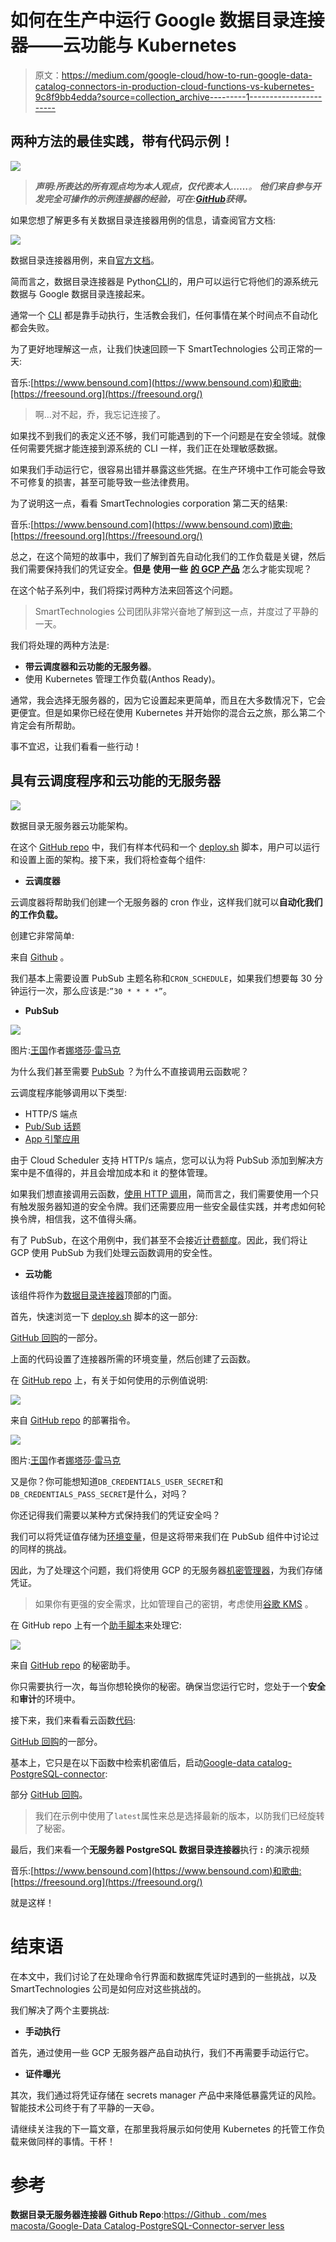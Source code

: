 # 如何在生产中运行 Google 数据目录连接器——云功能与 Kubernetes

> 原文：<https://medium.com/google-cloud/how-to-run-google-data-catalog-connectors-in-production-cloud-functions-vs-kubernetes-9c8f9bb4edda?source=collection_archive---------1----------------------->

## 两种方法的最佳实践，带有代码示例！

![](img/49ac9757dd977c73e94bb3a09a5de1ac.png)

> ***声明:所表达的所有观点均为本人观点，仅代表本人……****。* ***他们来自参与开发完全可操作的示例连接器的经验，可在:***[***GitHub***](https://github.com/GoogleCloudPlatform/datacatalog-connectors)***获得。***

如果您想了解更多有关数据目录连接器用例的信息，请查阅官方文档:

![](img/d1f8d5bff3ac98a8e9f47d144e7e1ca1.png)

数据目录连接器用例，来自[官方文档](https://cloud.google.com/data-catalog)。

简而言之，数据目录连接器是 Python[CLI](https://en.wikipedia.org/wiki/Command-line_interface)的，用户可以运行它将他们的源系统元数据与 Google 数据目录连接起来。

通常一个 [CLI](https://en.wikipedia.org/wiki/Command-line_interface) 都是靠手动执行，生活教会我们，任何事情在某个时间点不自动化都会失败。

为了更好地理解这一点，让我们快速回顾一下 SmartTechnologies 公司正常的一天:

音乐:[https://www.bensound.com](https://www.bensound.com)和歌曲:[https://freesound.org](https://freesound.org/)

> 啊…对不起，乔，我忘记连接了。

如果找不到我们的表定义还不够，我们可能遇到的下一个问题是在安全领域。就像任何需要凭据才能连接到源系统的 CLI 一样，我们正在处理敏感数据。

如果我们手动运行它，很容易出错并暴露这些凭据。在生产环境中工作可能会导致不可修复的损害，甚至可能导致一些法律费用。

为了说明这一点，看看 SmartTechnologies corporation 第二天的结果:

音乐:[https://www.bensound.com](https://www.bensound.com)歌曲:[https://freesound.org](https://freesound.org/)

总之，在这个简短的故事中，我们了解到首先自动化我们的工作负载是关键，然后我们需要保持我们的凭证安全。**但是** **使用一些** [**的 GCP 产品**](https://github.com/gregsramblings/google-cloud-4-words) 怎么才能实现呢？

在这个帖子系列中，我们将探讨两种方法来回答这个问题。

> SmartTechnologies 公司团队非常兴奋地了解到这一点，并度过了平静的一天。

我们将处理的两种方法是:

*   **带云调度器和云功能的无服务器**。
*   使用 Kubernetes 管理工作负载(Anthos Ready)。

通常，我会选择无服务器的，因为它设置起来更简单，而且在大多数情况下，它会更便宜。但是如果你已经在使用 Kubernetes 并开始你的混合云之旅，那么第二个肯定会有所帮助。

事不宜迟，让我们看看一些行动！

## 具有云调度程序和云功能的无服务器

![](img/e9dd6f709ea7f12566dd272b08f19856.png)

数据目录无服务器云功能架构。

在这个 [GitHub repo](https://github.com/mesmacosta/google-datacatalog-postgresql-connector-serverless) 中，我们有样本代码和一个 [deploy.sh](https://github.com/mesmacosta/google-datacatalog-postgresql-connector-serverless/blob/master/deploy.sh) 脚本，用户可以运行和设置上面的架构。接下来，我们将检查每个组件:

*   **云调度器**

云调度器将帮助我们创建一个无服务器的 cron 作业，这样我们就可以**自动化我们的工作负载。**

创建它非常简单:

来自 [Github](https://github.com/mesmacosta/google-datacatalog-postgresql-connector-serverless/blob/master/deploy.sh) 。

我们基本上需要设置 PubSub 主题名称和`CRON_SCHEDULE`，如果我们想要每 30 分钟运行一次，那么应该是:`”30 * * * *”`。

*   **PubSub**

![](img/156438355d96e5ff76c78b37f9631a13.png)

图片:[王国](https://icons8.com/illustrations/style--kingdom)作者[娜塔莎·雷马克](https://icons8.com/illustrations/author/5e7e24ce01d0360013bb7479)

为什么我们甚至需要 [PubSub](https://cloud.google.com/pubsub/) ？为什么不直接调用云函数呢？

云调度程序能够调用以下类型:

*   HTTP/S 端点
*   [Pub/Sub 话题](https://cloud.google.com/pubsub/docs)
*   [App 引擎应用](https://cloud.google.com/appengine/docs)

由于 Cloud Scheduler 支持 HTTP/s 端点，您可以认为将 PubSub 添加到解决方案中是不值得的，并且会增加成本和 it 的整体管理。

如果我们想直接调用云函数，[使用 HTTP 调用](https://cloud.google.com/scheduler/docs/http-target-auth)，简而言之，我们需要使用一个只有触发服务器知道的安全令牌。我们还需要应用一些安全最佳实践，并考虑如何轮换令牌，相信我，这不值得头痛。

有了 PubSub，在这个用例中，我们甚至不会接近[计费额度](https://cloud.google.com/pubsub/pricing#:~:text=The%20first%2010%20gigabytes%20of,the%20encoded%20message%20body%20string)。因此，我们将让 GCP 使用 PubSub 为我们处理云函数调用的安全性。

*   **云功能**

该组件将作为[数据目录连接器](https://github.com/GoogleCloudPlatform/datacatalog-connectors)顶部的门面。

首先，快速浏览一下 [deploy.sh](https://github.com/mesmacosta/google-datacatalog-postgresql-connector-serverless/blob/master/deploy.sh) 脚本的这一部分:

[GitHub 回购](https://github.com/mesmacosta/google-datacatalog-postgresql-connector-serverless)的一部分。

上面的代码设置了连接器所需的环境变量，然后创建了云函数。

在 [GitHub repo](https://github.com/mesmacosta/google-datacatalog-postgresql-connector-serverless) 上，有关于如何使用的示例值说明:

![](img/2b5dcee56051f0627edbb1a91dacb93d.png)

来自 [GitHub repo](https://github.com/mesmacosta/google-datacatalog-postgresql-connector-serverless) 的部署指令。

![](img/156438355d96e5ff76c78b37f9631a13.png)

图片:[王国](https://icons8.com/illustrations/style--kingdom)作者[娜塔莎·雷马克](https://icons8.com/illustrations/author/5e7e24ce01d0360013bb7479)

又是你？你可能想知道`DB_CREDENTIALS_USER_SECRET`和`DB_CREDENTIALS_PASS_SECRET`是什么，对吗？

你还记得我们需要以某种方式保持我们的凭证安全吗？

我们可以将凭证值存储为[环境变量](https://cloud.google.com/functions/docs/env-var)，但是这将带来我们在 PubSub 组件中讨论过的同样的挑战。

因此，为了处理这个问题，我们将使用 GCP 的无服务器[机密管理器](https://cloud.google.com/secret-manager)，为我们存储凭证。

> 如果你有更强的安全需求，比如管理自己的密钥，考虑使用[谷歌 KMS](https://cloud.google.com/security-key-management) 。

在 GitHub repo 上有一个[助手脚本](https://github.com/mesmacosta/google-datacatalog-postgresql-connector-serverless/blob/master/create_secret.sh)来处理它:

![](img/c17ad5d8729b212bb7c786b870adf28f.png)

来自 [GitHub repo](https://github.com/mesmacosta/google-datacatalog-postgresql-connector-serverless) 的秘密助手。

你只需要执行一次，每当你想轮换你的秘密。确保当您运行它时，您处于一个**安全**和**审计**的环境中。

接下来，我们来看看云函数[代码](https://github.com/mesmacosta/google-datacatalog-postgresql-connector-serverless/blob/master/cloud-function/main.py):

[GitHub 回购](https://github.com/mesmacosta/google-datacatalog-postgresql-connector-serverless)的一部分。

基本上，它只是在以下函数中检索机密值后，启动[Google-data catalog-PostgreSQL-connector](https://pypi.org/project/google-datacatalog-postgresql-connector/):

部分 [GitHub 回购](https://github.com/mesmacosta/google-datacatalog-postgresql-connector-serverless)。

> 我们在示例中使用了`latest`属性来总是选择最新的版本，以防我们已经旋转了秘密。

最后，我们来看一个**无服务器 PostgreSQL 数据目录连接器**执行 **:** 的演示视频

音乐:[https://www.bensound.com](https://www.bensound.com)和歌曲:[https://freesound.org](https://freesound.org/)

就是这样！

# 结束语

在本文中，我们讨论了在处理命令行界面和数据库凭证时遇到的一些挑战，以及 SmartTechnologies 公司是如何应对这些挑战的。

我们解决了两个主要挑战:

*   **手动执行**

首先，通过使用一些 GCP 无服务器产品自动执行，我们不再需要手动运行它。

*   **证件曝光**

其次，我们通过将凭证存储在 secrets manager 产品中来降低暴露凭证的风险。智能技术公司终于有了平静的一天😄。

请继续关注我的下一篇文章，在那里我将展示如何使用 Kubernetes 的托管工作负载来做同样的事情。干杯！

# 参考

**数据目录无服务器连接器 Github Repo**:[https://Github . com/mes macosta/Google-Data Catalog-PostgreSQL-Connector-server less](https://github.com/mesmacosta/google-datacatalog-postgresql-connector-serverless)